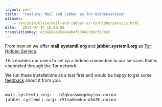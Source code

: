 ```yaml
---
layout: post
title:  "Feature: Mail and Jabber as Tor Hiddenservice"
aliases:
    - /en/2014/07/14/mail-and-jabber-as-torhiddenservice.html
date:   2014-07-14 10:00:00
translationKey: ec9465ea35e94eb4f63042c8ecfd3ce3
---
```

From now on we offer **mail.systemli.org** and **jabber.systemli.org** as [Tor Hidden Service](https://www.torproject.org/docs/hidden-services.html.en).

This enables our users to set up a hidden connection to our services that is channeled through the Tor network.

We run these installations as a test first and would be happy to get some <a href="mailto:support@systemli.org">feedback</a> about it from you.<br><br> 

<pre>
mail.systemli.org:   h2qkxasmmqdmyiov.onion
jabber.systemli.org: x5tno6mwkncu5m3h.onion
</pre>


